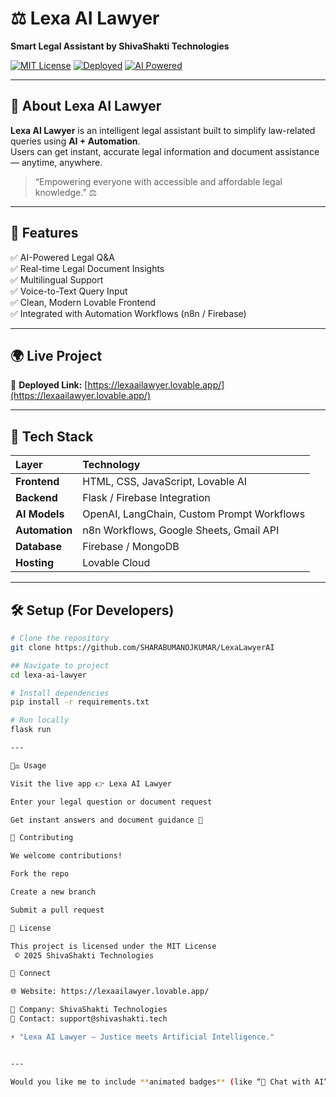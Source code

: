 # ⚖️ Lexa AI Lawyer  
**Smart Legal Assistant by ShivaShakti Technologies**

[![MIT License](https://img.shields.io/badge/License-MIT-green.svg)](LICENSE)
[![Deployed](https://img.shields.io/badge/Live%20Demo-Open-blue?logo=vercel)](https://lexaailawyer.lovable.app/)
[![AI Powered](https://img.shields.io/badge/Powered%20By-AI⚡-purple)](https://openai.com)

---

## 🧠 About Lexa AI Lawyer

**Lexa AI Lawyer** is an intelligent legal assistant built to simplify law-related queries using **AI + Automation**.  
Users can get instant, accurate legal information and document assistance — anytime, anywhere.

> “Empowering everyone with accessible and affordable legal knowledge.” ⚖️  

---

## 🚀 Features

✅ AI-Powered Legal Q&A  
✅ Real-time Legal Document Insights  
✅ Multilingual Support  
✅ Voice-to-Text Query Input  
✅ Clean, Modern Lovable Frontend  
✅ Integrated with Automation Workflows (n8n / Firebase)

---

## 🌍 Live Project  
🔗 **Deployed Link:** [https://lexaailawyer.lovable.app/](https://lexaailawyer.lovable.app/)

---

## 🧩 Tech Stack

| Layer | Technology |
|:------|:------------|
| **Frontend** | HTML, CSS, JavaScript, Lovable AI |
| **Backend** | Flask / Firebase Integration |
| **AI Models** | OpenAI, LangChain, Custom Prompt Workflows |
| **Automation** | n8n Workflows, Google Sheets, Gmail API |
| **Database** | Firebase / MongoDB |
| **Hosting** | Lovable Cloud |

---

## 🛠️ Setup (For Developers)

```bash
# Clone the repository
git clone https://github.com/SHARABUMANOJKUMAR/LexaLawyerAI

## Navigate to project
cd lexa-ai-lawyer

# Install dependencies
pip install -r requirements.txt

# Run locally
flask run

---

🧑‍⚖️ Usage

Visit the live app 👉 Lexa AI Lawyer

Enter your legal question or document request

Get instant answers and document guidance 🧾

🤝 Contributing

We welcome contributions!

Fork the repo

Create a new branch

Submit a pull request

🪪 License

This project is licensed under the MIT License
 © 2025 ShivaShakti Technologies

💌 Connect

🌐 Website: https://lexaailawyer.lovable.app/

💼 Company: ShivaShakti Technologies
📧 Contact: support@shivashakti.tech

⚡ "Lexa AI Lawyer — Justice meets Artificial Intelligence."


---

Would you like me to include **animated badges** (like “💬 Chat with AI”, “Made with ❤️ in India”) and a **preview image/banner** at the top of README for branding?
